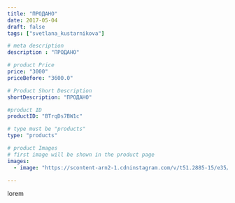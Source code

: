 ```yaml
---
title: "ПРОДАНО"
date: 2017-05-04
draft: false
tags: ["svetlana_kustarnikova"]

# meta description
description : "ПРОДАНО"

# product Price
price: "3000"
priceBefore: "3600.0"

# Product Short Description
shortDescription: "ПРОДАНО"

#product ID
productID: "BTrqDs7BW1c"

# type must be "products"
type: "products"

# product Images
# first image will be shown in the product page
images:
  - image: "https://scontent-arn2-1.cdninstagram.com/v/t51.2885-15/e35/18251693_1897674127139451_96748072532443136_n.jpg?se=7&tp=1&_nc_ht=scontent-arn2-1.cdninstagram.com&_nc_cat=103&_nc_ohc=fo36H4MIBdkAX_cmTcq&ccb=7-4&oh=8807f379965a7b327fe0b2992fb4b271&oe=6083F176&ig_cache_key=MTUwNzQ4MzQ3MjYzMjMxMTEzMg%3D%3D.2-ccb7-4"

---
```

lorem
